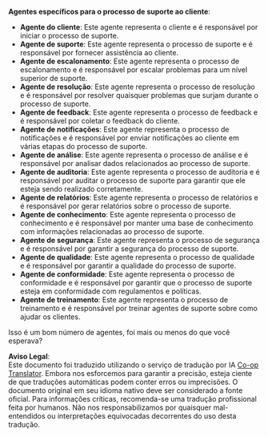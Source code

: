 <!--
CO_OP_TRANSLATOR_METADATA:
{
  "original_hash": "d38387460faaff27512a6b8c91ba9737",
  "translation_date": "2025-03-28T12:30:02+00:00",
  "source_file": "08-multi-agent\\solution\\solution.md",
  "language_code": "pt"
}
-->
**Agentes específicos para o processo de suporte ao cliente**:

- **Agente do cliente**: Este agente representa o cliente e é responsável por iniciar o processo de suporte.
- **Agente de suporte**: Este agente representa o processo de suporte e é responsável por fornecer assistência ao cliente.
- **Agente de escalonamento**: Este agente representa o processo de escalonamento e é responsável por escalar problemas para um nível superior de suporte.
- **Agente de resolução**: Este agente representa o processo de resolução e é responsável por resolver quaisquer problemas que surjam durante o processo de suporte.
- **Agente de feedback**: Este agente representa o processo de feedback e é responsável por coletar o feedback do cliente.
- **Agente de notificações**: Este agente representa o processo de notificações e é responsável por enviar notificações ao cliente em várias etapas do processo de suporte.
- **Agente de análise**: Este agente representa o processo de análise e é responsável por analisar dados relacionados ao processo de suporte.
- **Agente de auditoria**: Este agente representa o processo de auditoria e é responsável por auditar o processo de suporte para garantir que ele esteja sendo realizado corretamente.
- **Agente de relatórios**: Este agente representa o processo de relatórios e é responsável por gerar relatórios sobre o processo de suporte.
- **Agente de conhecimento**: Este agente representa o processo de conhecimento e é responsável por manter uma base de conhecimento com informações relacionadas ao processo de suporte.
- **Agente de segurança**: Este agente representa o processo de segurança e é responsável por garantir a segurança do processo de suporte.
- **Agente de qualidade**: Este agente representa o processo de qualidade e é responsável por garantir a qualidade do processo de suporte.
- **Agente de conformidade**: Este agente representa o processo de conformidade e é responsável por garantir que o processo de suporte esteja em conformidade com regulamentos e políticas.
- **Agente de treinamento**: Este agente representa o processo de treinamento e é responsável por treinar agentes de suporte sobre como ajudar os clientes.

Isso é um bom número de agentes, foi mais ou menos do que você esperava?

**Aviso Legal**:  
Este documento foi traduzido utilizando o serviço de tradução por IA [Co-op Translator](https://github.com/Azure/co-op-translator). Embora nos esforcemos para garantir a precisão, esteja ciente de que traduções automáticas podem conter erros ou imprecisões. O documento original em seu idioma nativo deve ser considerado a fonte oficial. Para informações críticas, recomenda-se uma tradução profissional feita por humanos. Não nos responsabilizamos por quaisquer mal-entendidos ou interpretações equivocadas decorrentes do uso desta tradução.